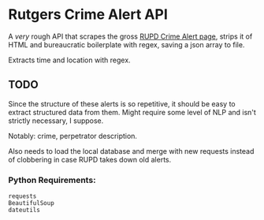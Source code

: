 # Rutgers Crime Alert API

A *very* rough API that scrapes the gross [RUPD Crime Alert page](http://rupd.rutgers.edu/crime.php),
strips it of HTML and bureaucratic boilerplate with regex, saving a json array to file.

Extracts time and location with regex.

## TODO
Since the structure of these alerts is so repetitive, it should be easy to extract structured data from them.
Might require some level of NLP and isn't strictly necessary, I suppose.

Notably: crime, perpetrator description.

Also needs to load the local database and merge with new requests instead of clobbering in case RUPD takes down old alerts.

### Python Requirements:

```
requests
BeautifulSoup
dateutils
```